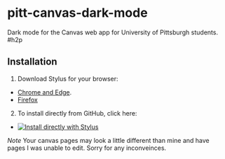 # pitt-canvas-dark-mode
 
Dark mode for the Canvas web app for University of Pittsburgh students. #h2p

## Installation
1. Download Stylus for your browser: 
  - [Chrome and Edge](https://chrome.google.com/webstore/detail/stylus/clngdbkpkpeebahjckkjfobafhncgmne?hl=en).
  - [Firefox](https://addons.mozilla.org/firefox/addon/styl-us/)
2. To install directly from GitHub, click here:
- [![Install directly with Stylus](https://img.shields.io/badge/Install%20directly%20with-Stylus-00adad.svg)](https://raw.githubusercontent.com/robbyhorvath/pitt-canvas-dark-mode/master/theme.user.css?token=AK52F6GOSHYGR3DNSMCS2US7KGBUI)

_Note_
Your canvas pages may look a little different than mine and have pages I was unable to edit. Sorry for any inconveinces.
